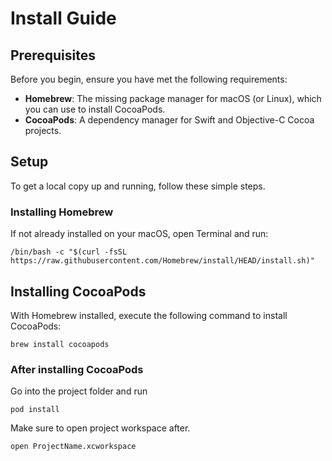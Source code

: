 # Install Guide

## Prerequisites

Before you begin, ensure you have met the following requirements:

- **Homebrew**: The missing package manager for macOS (or Linux), which you can use to install CocoaPods.
- **CocoaPods**: A dependency manager for Swift and Objective-C Cocoa projects.

## Setup

To get a local copy up and running, follow these simple steps.

### Installing Homebrew

If not already installed on your macOS, open Terminal and run:

`/bin/bash -c "$(curl -fsSL https://raw.githubusercontent.com/Homebrew/install/HEAD/install.sh)"`

## Installing CocoaPods

With Homebrew installed, execute the following command to install CocoaPods:

`brew install cocoapods`

### After installing CocoaPods

Go into the project folder and run 

`pod install`

Make sure to open project workspace after.

`open ProjectName.xcworkspace`

